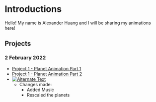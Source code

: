 # Introductions

Hello! My name is Alexander Huang and I will be sharing my animations here!

## Projects
### 2 February 2022
* [Project 1 - Planet Animation Part 1](https://drive.google.com/file/d/1VgDQzuPyiIACcxfDgc3N_gcmOy7Q90fA/view?usp=sharing) <br/>
* [Project 1 - Planet Animation Part 2]() <br/>
* [![Alternate Text]({https://upload.wikimedia.org/wikipedia/en/9/95/Test_image.jpg?20071023120759})]({https://drive.google.com/file/d/1VgDQzuPyiIACcxfDgc3N_gcmOy7Q90fA/view?usp=sharing} "Link Title")
  * Changes made:
    * Added Music
    * Rescaled the planets
